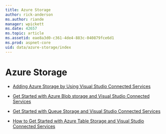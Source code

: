 ```yaml
---
title: Azure Storage
author: rick-anderson
ms.author: riande
manager: wpickett
ms.date: 42657
ms.topic: article
ms.assetid: eae8a3d0-c361-4de4-883c-040879fce6d1
ms.prod: aspnet-core
uid: data/azure-storage/index
---
```

# Azure Storage

* [Adding Azure Storage by Using Visual Studio Connected Services](https://azure.microsoft.com/documentation/articles/vs-azure-tools-connected-services-storage/.md)

* [Get Started with Azure Blob storage and Visual Studio Connected Services](https://azure.microsoft.com/documentation/articles/vs-storage-aspnet5-getting-started-blobs/.md)

* [Get Started with Queue Storage and Visual Studio Connected Services](https://azure.microsoft.com/documentation/articles/vs-storage-aspnet5-getting-started-queues/.md)

* [How to Get Started with Azure Table Storage and Visual Studio Connected Services](https://azure.microsoft.com/documentation/articles/vs-storage-aspnet5-getting-started-tables/.md)
